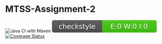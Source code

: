 # MTSS-Assignment-2
![Java CI with Maven](https://github.com/alessandroberna/MTSS-Assignment-2/actions/workflows/build.yml/badge.svg)
![Checkstyle result](.github/checkstyle-result.svg)
[![Coverage Status](https://coveralls.io/repos/github/alessandroberna/MTSS-Assignment-2/badge.svg?branch=master)](https://coveralls.io/github/alessandroberna/MTSS-Assignment-2?branch=master)

